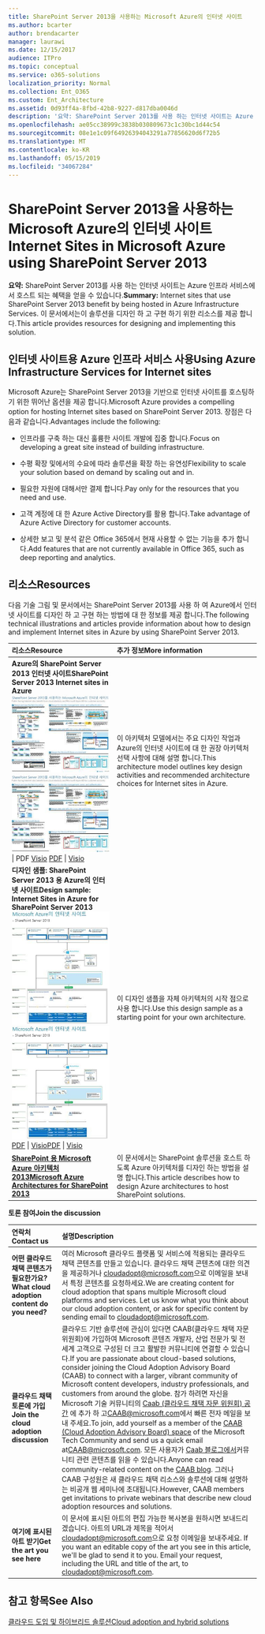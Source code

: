 ```yaml
---
title: SharePoint Server 2013을 사용하는 Microsoft Azure의 인터넷 사이트
ms.author: bcarter
author: brendacarter
manager: laurawi
ms.date: 12/15/2017
audience: ITPro
ms.topic: conceptual
ms.service: o365-solutions
localization_priority: Normal
ms.collection: Ent_O365
ms.custom: Ent_Architecture
ms.assetid: 0d93ff4a-8fbd-42b8-9227-d817dba0046d
description: '요약: SharePoint Server 2013를 사용 하는 인터넷 사이트는 Azure 인프라 서비스에서 호스트 되는 이점을 활용할 수 있습니다. 이 문서에서는이 솔루션을 디자인 하 고 구현 하기 위한 리소스를 제공 합니다.'
ms.openlocfilehash: ae05cc38999c3838b030809673c1c30bc1d44c54
ms.sourcegitcommit: 08e1e1c09f64926394043291a77856620d6f72b5
ms.translationtype: MT
ms.contentlocale: ko-KR
ms.lasthandoff: 05/15/2019
ms.locfileid: "34067284"
---
```

# <a name="internet-sites-in-microsoft-azure-using-sharepoint-server-2013"></a><span data-ttu-id="b74df-104">SharePoint Server 2013을 사용하는 Microsoft Azure의 인터넷 사이트</span><span class="sxs-lookup"><span data-stu-id="b74df-104">Internet Sites in Microsoft Azure using SharePoint Server 2013</span></span>

 <span data-ttu-id="b74df-105">**요약:** SharePoint Server 2013를 사용 하는 인터넷 사이트는 Azure 인프라 서비스에서 호스트 되는 혜택을 얻을 수 있습니다.</span><span class="sxs-lookup"><span data-stu-id="b74df-105">**Summary:** Internet sites that use SharePoint Server 2013 benefit by being hosted in Azure Infrastructure Services.</span></span> <span data-ttu-id="b74df-106">이 문서에서는이 솔루션을 디자인 하 고 구현 하기 위한 리소스를 제공 합니다.</span><span class="sxs-lookup"><span data-stu-id="b74df-106">This article provides resources for designing and implementing this solution.</span></span>
  
## <a name="using-azure-infrastructure-services-for-internet-sites"></a><span data-ttu-id="b74df-107">인터넷 사이트용 Azure 인프라 서비스 사용</span><span class="sxs-lookup"><span data-stu-id="b74df-107">Using Azure Infrastructure Services for Internet sites</span></span>

<span data-ttu-id="b74df-108">Microsoft Azure는 SharePoint Server 2013을 기반으로 인터넷 사이트를 호스팅하기 위한 뛰어난 옵션을 제공 합니다.</span><span class="sxs-lookup"><span data-stu-id="b74df-108">Microsoft Azure provides a compelling option for hosting Internet sites based on SharePoint Server 2013.</span></span> <span data-ttu-id="b74df-109">장점은 다음과 같습니다.</span><span class="sxs-lookup"><span data-stu-id="b74df-109">Advantages include the following:</span></span>
  
- <span data-ttu-id="b74df-110">인프라를 구축 하는 대신 훌륭한 사이트 개발에 집중 합니다.</span><span class="sxs-lookup"><span data-stu-id="b74df-110">Focus on developing a great site instead of building infrastructure.</span></span>
    
- <span data-ttu-id="b74df-111">수평 확장 및에서의 수요에 따라 솔루션을 확장 하는 유연성</span><span class="sxs-lookup"><span data-stu-id="b74df-111">Flexibility to scale your solution based on demand by scaling out and in.</span></span>
    
- <span data-ttu-id="b74df-112">필요한 자원에 대해서만 결제 합니다.</span><span class="sxs-lookup"><span data-stu-id="b74df-112">Pay only for the resources that you need and use.</span></span>
    
- <span data-ttu-id="b74df-113">고객 계정에 대 한 Azure Active Directory를 활용 합니다.</span><span class="sxs-lookup"><span data-stu-id="b74df-113">Take advantage of Azure Active Directory for customer accounts.</span></span>
    
- <span data-ttu-id="b74df-114">상세한 보고 및 분석 같은 Office 365에서 현재 사용할 수 없는 기능을 추가 합니다.</span><span class="sxs-lookup"><span data-stu-id="b74df-114">Add features that are not currently available in Office 365, such as deep reporting and analytics.</span></span>
    
## <a name="resources"></a><span data-ttu-id="b74df-115">리소스</span><span class="sxs-lookup"><span data-stu-id="b74df-115">Resources</span></span>

<span data-ttu-id="b74df-116">다음 기술 그림 및 문서에서는 SharePoint Server 2013를 사용 하 여 Azure에서 인터넷 사이트를 디자인 하 고 구현 하는 방법에 대 한 정보를 제공 합니다.</span><span class="sxs-lookup"><span data-stu-id="b74df-116">The following technical illustrations and articles provide information about how to design and implement Internet sites in Azure by using SharePoint Server 2013.</span></span>
  
|<span data-ttu-id="b74df-117">**리소스**</span><span class="sxs-lookup"><span data-stu-id="b74df-117">**Resource**</span></span>|<span data-ttu-id="b74df-118">**추가 정보**</span><span class="sxs-lookup"><span data-stu-id="b74df-118">**More information**</span></span>|
|:-----|:-----|
|<span data-ttu-id="b74df-119">**Azure의 SharePoint Server 2013 인터넷 사이트**</span><span class="sxs-lookup"><span data-stu-id="b74df-119">**SharePoint Server 2013 Internet sites in Azure**</span></span> <br/> <span data-ttu-id="b74df-120">[![SharePoint를 사용한 Azure의 인터넷 사이트 이미지](media/MS-AZ-SPInternetSites.jpg)          ](https://go.microsoft.com/fwlink/p/?LinkId=392552)</span><span class="sxs-lookup"><span data-stu-id="b74df-120">[![Image of Internet sites in Azure using SharePoint](media/MS-AZ-SPInternetSites.jpg)          ](https://go.microsoft.com/fwlink/p/?LinkId=392552)</span></span> <br/> <span data-ttu-id="b74df-121">[](https://go.microsoft.com/fwlink/p/?LinkId=392552)\| PDF [           ](https://go.microsoft.com/fwlink/p/?LinkId=392551) [Visio](https://go.microsoft.com/fwlink/p/?LinkId=392551)  </span><span class="sxs-lookup"><span data-stu-id="b74df-121">[PDF](https://go.microsoft.com/fwlink/p/?LinkId=392552)  \| [          ](https://go.microsoft.com/fwlink/p/?LinkId=392551)[Visio](https://go.microsoft.com/fwlink/p/?LinkId=392551)</span></span> <br/> |<span data-ttu-id="b74df-122">이 아키텍처 모델에서는 주요 디자인 작업과 Azure의 인터넷 사이트에 대 한 권장 아키텍처 선택 사항에 대해 설명 합니다.</span><span class="sxs-lookup"><span data-stu-id="b74df-122">This architecture model outlines key design activities and recommended architecture choices for Internet sites in Azure.</span></span>  <br/> |
|<span data-ttu-id="b74df-123">**디자인 샘플: SharePoint Server 2013 용 Azure의 인터넷 사이트**</span><span class="sxs-lookup"><span data-stu-id="b74df-123">**Design sample: Internet Sites in Azure for SharePoint Server 2013**</span></span> <br/> <span data-ttu-id="b74df-124">[![디자인 샘플 이미지: SharePoint 2013용 Microsoft Azure의 인터넷 사이트](media/MS-AZ-InternetSitesDesignSample.jpg)          ](https://go.microsoft.com/fwlink/p/?LinkId=392549)</span><span class="sxs-lookup"><span data-stu-id="b74df-124">[![Image of the Design sample: Internet sites in Microsoft Azure for SharePoint 2013](media/MS-AZ-InternetSitesDesignSample.jpg)          ](https://go.microsoft.com/fwlink/p/?LinkId=392549)</span></span> <br/> <span data-ttu-id="b74df-125">[PDF](https://go.microsoft.com/fwlink/p/?LinkId=392549)  \| [Visio](https://go.microsoft.com/fwlink/p/?LinkId=392548)</span><span class="sxs-lookup"><span data-stu-id="b74df-125">[PDF](https://go.microsoft.com/fwlink/p/?LinkId=392549)  \| [Visio](https://go.microsoft.com/fwlink/p/?LinkId=392548)</span></span> <br/> |<span data-ttu-id="b74df-126">이 디자인 샘플을 자체 아키텍처의 시작 점으로 사용 합니다.</span><span class="sxs-lookup"><span data-stu-id="b74df-126">Use this design sample as a starting point for your own architecture.</span></span>  <br/> |
|<span data-ttu-id="b74df-127">**[SharePoint 용 Microsoft Azure 아키텍처 2013](microsoft-azure-architectures-for-sharepoint-2013.md)**</span><span class="sxs-lookup"><span data-stu-id="b74df-127">**[Microsoft Azure Architectures for SharePoint 2013](microsoft-azure-architectures-for-sharepoint-2013.md)**</span></span> <br/> |<span data-ttu-id="b74df-128">이 문서에서는 SharePoint 솔루션을 호스트 하도록 Azure 아키텍처를 디자인 하는 방법을 설명 합니다.</span><span class="sxs-lookup"><span data-stu-id="b74df-128">This article describes how to design Azure architectures to host SharePoint solutions.</span></span>  <br/> |

   
<span data-ttu-id="b74df-129">**토론 참여**</span><span class="sxs-lookup"><span data-stu-id="b74df-129">**Join the discussion**</span></span>

|<span data-ttu-id="b74df-130">**연락처**</span><span class="sxs-lookup"><span data-stu-id="b74df-130">**Contact us**</span></span>|<span data-ttu-id="b74df-131">**설명**</span><span class="sxs-lookup"><span data-stu-id="b74df-131">**Description**</span></span>|
|:-----|:-----|
|<span data-ttu-id="b74df-132">**어떤 클라우드 채택 콘텐츠가 필요한가요?**</span><span class="sxs-lookup"><span data-stu-id="b74df-132">**What cloud adoption content do you need?**</span></span> <br/> |<span data-ttu-id="b74df-p104">여러 Microsoft 클라우드 플랫폼 및 서비스에 적용되는 클라우드 채택 콘텐츠를 만들고 있습니다. 클라우드 채택 콘텐츠에 대한 의견을 제공하거나 [cloudadopt@microsoft.com](mailto:cloudadopt@microsoft.com?Subject=[Cloud%20Adoption%20Content%20Feedback]:%20)으로 이메일을 보내서 특정 콘텐츠를 요청하세요.</span><span class="sxs-lookup"><span data-stu-id="b74df-p104">We are creating content for cloud adoption that spans multiple Microsoft cloud platforms and services. Let us know what you think about our cloud adoption content, or ask for specific content by sending email to [cloudadopt@microsoft.com](mailto:cloudadopt@microsoft.com?Subject=[Cloud%20Adoption%20Content%20Feedback]:%20).  </span></span><br/> |
|<span data-ttu-id="b74df-135">**클라우드 채택 토론에 가입**</span><span class="sxs-lookup"><span data-stu-id="b74df-135">**Join the cloud adoption discussion**</span></span> <br/> |<span data-ttu-id="b74df-136">클라우드 기반 솔루션에 관심이 있다면 CAAB(클라우드 채택 자문 위원회)에 가입하여 Microsoft 콘텐츠 개발자, 산업 전문가 및 전 세계 고객으로 구성된 더 크고 활발한 커뮤니티에 연결할 수 있습니다.</span><span class="sxs-lookup"><span data-stu-id="b74df-136">If you are passionate about cloud-based solutions, consider joining the Cloud Adoption Advisory Board (CAAB) to connect with a larger, vibrant community of Microsoft content developers, industry professionals, and customers from around the globe.</span></span> <span data-ttu-id="b74df-137">참가 하려면 자신을 Microsoft 기술 커뮤니티의 [Caab (클라우드 채택 자문 위원회) 공간](https://aka.ms/caab) 에 추가 하 고[CAAB@microsoft.com](mailto:caab@microsoft.com?Subject=I%20just%20joined%20the%20Cloud%20Adoption%20Advisory%20Board!)에서 빠른 전자 메일을 보내 주세요.</span><span class="sxs-lookup"><span data-stu-id="b74df-137">To join, add yourself as a member of the [CAAB (Cloud Adoption Advisory Board) space](https://aka.ms/caab) of the Microsoft Tech Community and send us a quick email at[CAAB@microsoft.com](mailto:caab@microsoft.com?Subject=I%20just%20joined%20the%20Cloud%20Adoption%20Advisory%20Board!).</span></span> <span data-ttu-id="b74df-138">모든 사용자가 [Caab 블로그에서](https://blogs.technet.com/b/solutions_advisory_board/)커뮤니티 관련 콘텐츠를 읽을 수 있습니다.</span><span class="sxs-lookup"><span data-stu-id="b74df-138">Anyone can read community-related content on the [CAAB blog](https://blogs.technet.com/b/solutions_advisory_board/).</span></span> <span data-ttu-id="b74df-139">그러나 CAAB 구성원은 새 클라우드 채택 리소스와 솔루션에 대해 설명하는 비공개 웹 세미나에 초대됩니다.</span><span class="sxs-lookup"><span data-stu-id="b74df-139">However, CAAB members get invitations to private webinars that describe new cloud adoption resources and solutions.</span></span>  <br/> |
|<span data-ttu-id="b74df-140">**여기에 표시된 아트 받기**</span><span class="sxs-lookup"><span data-stu-id="b74df-140">**Get the art you see here**</span></span> <br/> |<span data-ttu-id="b74df-p106">이 문서에 표시된 아트의 편집 가능한 복사본을 원하시면 보내드리겠습니다. 아트의 URL과 제목을 적어서 [cloudadopt@microsoft.com](mailto:cloudadopt@microsoft.com?subject=[Art%20Request]:%20)으로 요청 이메일을 보내주세요.  </span><span class="sxs-lookup"><span data-stu-id="b74df-p106">If you want an editable copy of the art you see in this article, we'll be glad to send it to you. Email your request, including the URL and title of the art, to [cloudadopt@microsoft.com](mailto:cloudadopt@microsoft.com?subject=[Art%20Request]:%20).  </span></span><br/> |
   
## <a name="see-also"></a><span data-ttu-id="b74df-143">참고 항목</span><span class="sxs-lookup"><span data-stu-id="b74df-143">See Also</span></span>

[<span data-ttu-id="b74df-144">클라우드 도입 및 하이브리드 솔루션</span><span class="sxs-lookup"><span data-stu-id="b74df-144">Cloud adoption and hybrid solutions</span></span>](cloud-adoption-and-hybrid-solutions.md)



